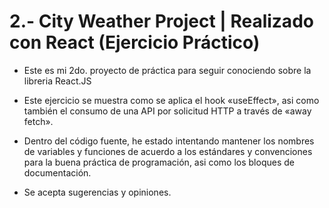 # 2.- City Weather Project | Realizado con React (Ejercicio Práctico)

- Este es mi 2do. proyecto de práctica para seguir conociendo sobre la libreria React.JS

- Este ejercicio se muestra como se aplica el hook «useEffect», asi como también el consumo de una API por solicitud HTTP a través de «away fetch».

- Dentro del código fuente, he estado intentando mantener los nombres de variables y funciones de acuerdo a los estándares y convenciones para la buena práctica de programación, asi como los bloques de documentación. 

- Se acepta sugerencias y opiniones.
